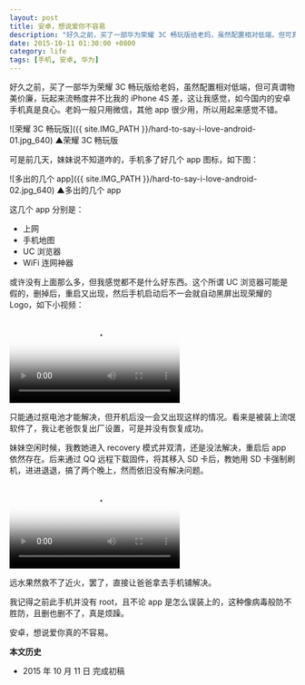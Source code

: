 ```yaml
---
layout: post
title: 安卓，想说爱你不容易
description: "好久之前，买了一部华为荣耀 3C 畅玩版给老妈，虽然配置相对低端，但可真谓物美价廉，玩起来流畅度并不比我的 iPhone 4S 差，这让我感觉，如今国内的安卓手机真是良心。老妈一般只用微信，其他 app 很少用，所以用起来感觉不错。"
date: 2015-10-11 01:30:00 +0800
category: life
tags: [手机, 安卓, 华为]
---
```


好久之前，买了一部华为荣耀 3C 畅玩版给老妈，虽然配置相对低端，但可真谓物美价廉，玩起来流畅度并不比我的 iPhone 4S 差，这让我感觉，如今国内的安卓手机真是良心。老妈一般只用微信，其他 app 很少用，所以用起来感觉不错。

![荣耀 3C 畅玩版]({{ site.IMG_PATH }}/hard-to-say-i-love-android-01.jpg_640)
&#9650;荣耀 3C 畅玩版

可是前几天，妹妹说不知道咋的，手机多了好几个 app 图标，如下图：

![多出的几个 app]({{ site.IMG_PATH }}/hard-to-say-i-love-android-02.jpg_640)
&#9650;多出的几个 app

这几个 app 分别是：

* 上网
* 手机地图
* UC 浏览器
* WiFi 连网神器

或许没有上面那么多，但我感觉都不是什么好东西。这个所谓 UC 浏览器可能是假的，删掉后，重启又出现，然后手机启动后不一会就自动黑屏出现荣耀的 Logo，如下小视频：

<video class="video" poster="{{ site.IMG_PATH }}/hard-to-say-i-love-android-03.jpg" controls="">
  <source src="{{ site.IMG_PATH }}/hard-to-say-i-love-android-01.mp4" type="video/mp4" />
  <source src="{{ site.IMG_PATH }}/hard-to-say-i-love-android-01.webm" type="video/webm" />
  <source src="{{ site.IMG_PATH }}/hard-to-say-i-love-android-01.ogv" type="video/ogg" />
</video>

只能通过抠电池才能解决，但开机后没一会又出现这样的情况。看来是被装上流氓软件了，我让老爸恢复出厂设置，可是并没有恢复成功。

妹妹空闲时候，我教她进入 recovery 模式并双清，还是没法解决，重启后 app 依然存在。后来通过 QQ 远程下载固件，将其移入 SD 卡后，教她用 SD 卡强制刷机，进进退退，搞了两个晚上，然而依旧没有解决问题。

<video class="video" poster="{{ site.IMG_PATH }}/hard-to-say-i-love-android-04.jpg" controls="">
  <source src="{{ site.IMG_PATH }}/hard-to-say-i-love-android-02.mp4" type="video/mp4" />
  <source src="{{ site.IMG_PATH }}/hard-to-say-i-love-android-02.webm" type="video/webm" />
  <source src="{{ site.IMG_PATH }}/hard-to-say-i-love-android-02.ogv" type="video/ogg" />
</video>

远水果然救不了近火，罢了，直接让爸爸拿去手机铺解决。

我记得之前此手机并没有 root，且不论 app 是怎么误装上的，这种像病毒般防不胜防，且删也删不了，真是烦躁。

安卓，想说爱你真的不容易。

**本文历史**

* 2015 年 10 月 11 日 完成初稿
